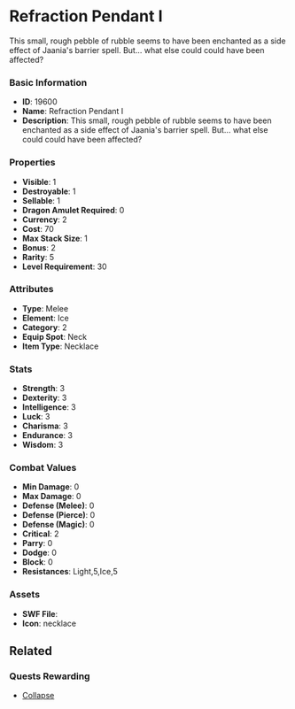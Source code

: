 # Refraction Pendant I

This small, rough pebble of rubble seems to have been enchanted as a side effect of Jaania's barrier spell. But... what else could could have been affected?

### Basic Information

- **ID**: 19600
- **Name**: Refraction Pendant I
- **Description**: This small, rough pebble of rubble seems to have been enchanted as a side effect of Jaania&#039;s barrier spell. But... what else could could have been affected?

### Properties

- **Visible**: 1
- **Destroyable**: 1
- **Sellable**: 1
- **Dragon Amulet Required**: 0
- **Currency**: 2
- **Cost**: 70
- **Max Stack Size**: 1
- **Bonus**: 2
- **Rarity**: 5
- **Level Requirement**: 30

### Attributes

- **Type**: Melee
- **Element**: Ice
- **Category**: 2
- **Equip Spot**: Neck
- **Item Type**: Necklace

### Stats

- **Strength**: 3
- **Dexterity**: 3
- **Intelligence**: 3
- **Luck**: 3
- **Charisma**: 3
- **Endurance**: 3
- **Wisdom**: 3

### Combat Values

- **Min Damage**: 0
- **Max Damage**: 0
- **Defense (Melee)**: 0
- **Defense (Pierce)**: 0
- **Defense (Magic)**: 0
- **Critical**: 2
- **Parry**: 0
- **Dodge**: 0
- **Block**: 0
- **Resistances**: Light,5,Ice,5

### Assets

- **SWF File**: 
- **Icon**: necklace

## Related

### Quests Rewarding

- [Collapse](../quests/1708-collapse.md)

